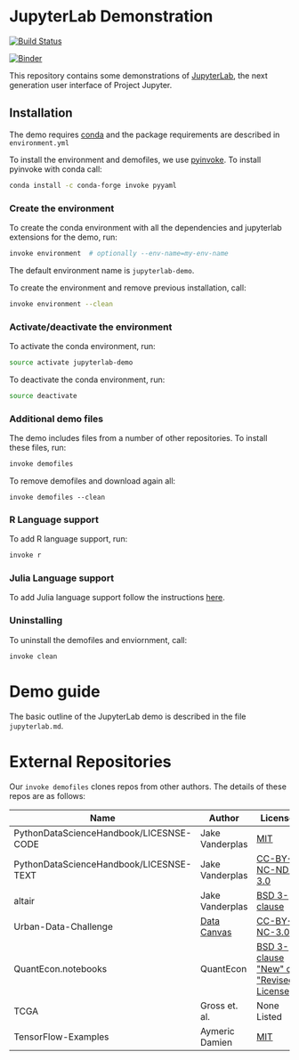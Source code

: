 # JupyterLab Demonstration

[![Build Status](https://travis-ci.org/jupyterlab/jupyterlab-demo.svg?branch=master)](https://travis-ci.org/jupyterlab/jupyterlab-demo)

[![Binder](https://beta.mybinder.org/badge.svg)](https://mybinder.org/v2/gh/jupyterlab/jupyterlab-demo/master?urlpath=lab/tree/demo/Lorenz.ipynb)

This repository contains some demonstrations of
[JupyterLab](https://github.com/jupyter/jupyterlab), the next
generation user interface of Project Jupyter.

## Installation

The demo requires [conda](https://conda.io/miniconda.html) and the package
 requirements are described in `environment.yml`

To install the environment and demofiles, we use [pyinvoke](http://pyinvoke.org). To install pyinvoke with conda call:

```bash
conda install -c conda-forge invoke pyyaml
```

### Create the environment

To create the conda environment with all the dependencies and jupyterlab extensions for the demo, run:

```bash
invoke environment  # optionally --env-name=my-env-name
```

The default environment name is `jupyterlab-demo`.

To create the environment and remove previous installation, call:

```bash
invoke environment --clean
```

### Activate/deactivate the environment

To activate the conda environment, run:

```bash
source activate jupyterlab-demo
```

To deactivate the conda environment, run:

```bash
source deactivate
```

### Additional demo files

The demo includes files from a number of other repositories. To install these files,
run:

```bash
invoke demofiles
```

To remove demofiles and download again all:
```
invoke demofiles --clean
```

### R Language support

To add R language support, run:

```bash
invoke r
```

### Julia Language support

To add Julia language support follow the instructions [here](https://github.com/JuliaLang/IJulia.jl#installation).


### Uninstalling

To uninstall the demofiles and enviornment, call:

```
invoke clean
```

# Demo guide

The basic outline of the JupyterLab demo is described in the file `jupyterlab.md`.


# External Repositories

Our `invoke demofiles` clones repos from other authors.  The details of these repos are as follows:

| Name  | Author |License |
|---|---|---|
| PythonDataScienceHandbook/LICESNSE-CODE  | Jake Vanderplas  | [MIT](https://github.com/jakevdp/PythonDataScienceHandbook/blob/master/LICENSE-CODE)|
| PythonDataScienceHandbook/LICESNSE-TEXT   |  Jake Vanderplas | [CC-BY-NC-ND-3.0](https://github.com/jakevdp/PythonDataScienceHandbook/blob/master/LICENSE-TEXT) |
| altair   |  Jake Vanderplas | [BSD 3-clause](https://github.com/altair-viz/altair/blob/master/LICENSE) |
| Urban-Data-Challenge   |  [Data Canvas](http://datacanvas.org/) | [CC-BY-NC-3.0](http://datacanvas.org/public-transportation/) |
| QuantEcon.notebooks   |  QuantEcon | [BSD 3-clause "New" or "Revised" License](https://github.com/QuantEcon/QuantEcon.notebooks/blob/master/LICENSE) |
| TCGA   |  Gross et. al. | None Listed | None Listed |
| TensorFlow-Examples   |  Aymeric Damien | [MIT](https://github.com/aymericdamien/TensorFlow-Examples/blob/master/LICENSE) |
